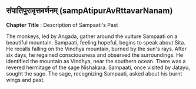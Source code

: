## संपातिपुरावृत्तवर्णनम् (sampAtipurAvRttavarNanam)
**Chapter Title** : Description of Sampaati's Past

The monkeys, led by Angada, gather around the vulture Sampaati on a beautiful mountain. Sampaati, feeling hopeful, begins to speak about Sita. He recalls falling on the Vindhya mountain, burned by the sun's rays. After six days, he regained consciousness and observed the surroundings. He identified the mountain as Vindhya, near the southern ocean. There was a revered hermitage of the sage Nishakara. Sampaati, once visited by Jatayu, sought the sage. The sage, recognizing Sampaati, asked about his burnt wings and past.